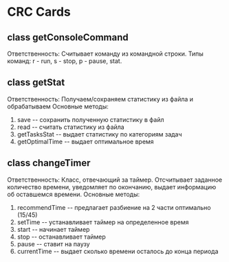 # CRC Cards

## class getConsoleCommand
Ответственность: Считывает команду из командной строки. Типы команд: r - run, s - stop, p - pause, stat.

## class getStat
Ответственность: Получаем/сохраняем статистику из файла и обрабатываем
Основные методы:
1. save -- сохранить полученную статистику в файл
2. read -- считать статистику из файла
3. getTasksStat -- выдает статистику по категориям задач
4. getOptimalTime -- выдает оптимальное время

## class changeTimer
Ответственность: Класс, отвечающий за таймер. Отсчитывает заданное количество времени, уведомляет по окончанию, выдает информацию об оставшемся времени.
Основные методы:
1. recommendTime -- предлагает разбиение на 2 части оптимально (15/45)
2. setTime -- устанавливает таймер на определенное время
3. start -- начинает таймер
4. stop -- останавливает таймер
5. pause -- ставит на паузу
6. currentTime -- выдает сколько времени осталось до конца периода
